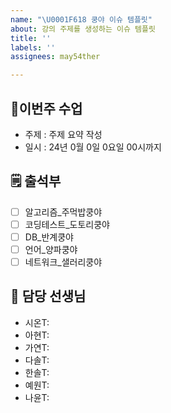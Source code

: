 ```yaml
---
name: "\U0001F618 쿵야 이슈 템플릿"
about: 강의 주제를 생성하는 이슈 템플릿
title: ''
labels: ''
assignees: may54ther

---
```


## 🌱이번주 수업
- 주제 : 주제 요약 작성
- 일시 : 24년 0월 0일 0요일 00시까지
<!-- 최대 7일을 넘기지 않도록 기간을 설정해주세요! -->

## 🗒️ 출석부
<!-- 수업을 들을 학생을 선택해주세요! -->
- [ ] 알고리즘_주먹밥쿵야
- [ ] 코딩테스트_도토리쿵야
- [ ] DB_반계쿵야
- [ ] 언어_양파쿵야
- [ ] 네트워크_샐러리쿵야

## 🥹 담당 선생님
<!-- 선생님들이 맡을 수업 내용을 지정해주세요! -->
- 시온T: 
- 아현T: 
- 가연T: 
- 다솔T: 
- 한솔T: 
- 예원T: 
- 나윤T: 

<!-- 마지막으로 우측 Assignees, Labels 체크하기 -->
